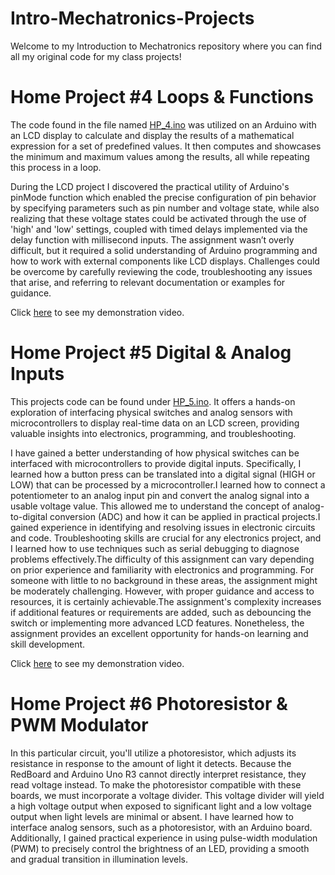 # Intro-Mechatronics-Projects
Welcome to my Introduction to Mechatronics repository where you can find all my original code for my class projects!

# Home Project #4 Loops & Functions 
The code found in the file named [HP_4.ino](https://github.com/stevenrodriguezz/Intro-Mechatronics-Projects-/blob/main/HP_4.ino) was utilized on an Arduino with an LCD display to calculate and display the results of a mathematical expression for a set of predefined values. It then computes and showcases the minimum and maximum values among the results, all while repeating this process in a loop.

During the LCD project I discovered the practical utility of Arduino's pinMode function which enabled the precise configuration of pin behavior by specifying parameters such as pin number and voltage state, while also realizing that these voltage states could be activated through the use of 'high' and 'low' settings, coupled with timed delays implemented via the delay function with millisecond inputs. The assignment wasn’t overly difficult, but it required a solid understanding of Arduino programming and how to work with external components like LCD displays. Challenges could be overcome by carefully reviewing the code, troubleshooting any issues that arise, and referring to relevant documentation or examples for guidance.

Click [here](https://youtube.com/shorts/7tnhT-pbhHo?feature=share) to see my demonstration video. 

# Home Project #5 Digital & Analog Inputs
This projects code can be found under [HP_5.ino](https://github.com/stevenrodriguezz/Intro-Mechatronics-Projects-/blob/main/HP_5.ino). It offers a hands-on exploration of interfacing physical switches and analog sensors with microcontrollers to display real-time data on an LCD screen, providing valuable insights into electronics, programming, and troubleshooting.

I have gained a better understanding of how physical switches can be interfaced with microcontrollers to provide digital inputs. Specifically, I learned how a button press can be translated into a digital signal (HIGH or LOW) that can be processed by a microcontroller.I learned how to connect a potentiometer to an analog input pin and convert the analog signal into a usable voltage value. This allowed me to understand the concept of analog-to-digital conversion (ADC) and how it can be applied in practical projects.I gained experience in identifying and resolving issues in electronic circuits and code. Troubleshooting skills are crucial for any electronics project, and I learned how to use techniques such as serial debugging to diagnose problems effectively.The difficulty of this assignment can vary depending on prior experience and familiarity with electronics and programming. For someone with little to no background in these areas, the assignment might be moderately challenging. However, with proper guidance and access to resources, it is certainly achievable.The assignment's complexity increases if additional features or requirements are added, such as debouncing the switch or implementing more advanced LCD features. Nonetheless, the assignment provides an excellent opportunity for hands-on learning and skill development.

Click [here](https://youtube.com/shorts/Li2nkKKLO0o?feature=share) to see my demonstration video. 


# Home Project #6 Photoresistor & PWM Modulator
 In this particular circuit, you'll utilize a photoresistor, which adjusts its resistance in response to the amount of light it detects. Because the RedBoard and Arduino Uno R3 cannot directly interpret resistance, they read voltage instead. To make the photoresistor compatible with these boards, we must incorporate a voltage divider. This voltage divider will yield a high voltage output when exposed to significant light and a low voltage output when light levels are minimal or absent. I have learned how to interface analog sensors, such as a photoresistor, with an Arduino board. Additionally, I gained practical experience in using pulse-width modulation (PWM) to precisely control the brightness of an LED, providing a smooth and gradual transition in illumination levels.


